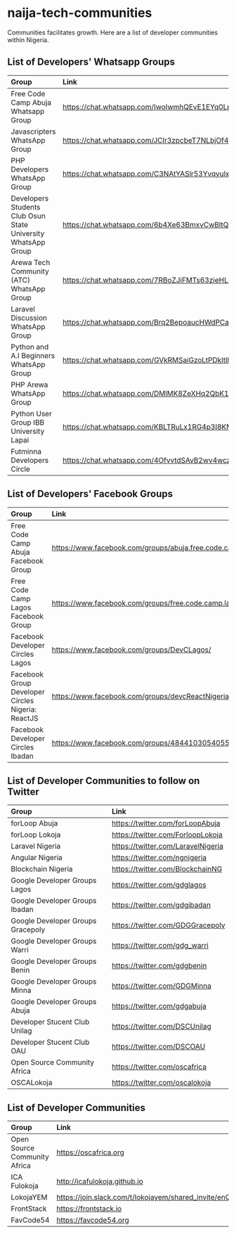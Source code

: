 
#  naija-tech-communities

Communities facilitates growth. Here are a list of developer communities within Nigeria.

##  List of Developers' Whatsapp Groups


| Group | Link |
|:--|:--|
| Free Code Camp Abuja Whatsapp Group | https://chat.whatsapp.com/IwoIwmhQEvE1EYq0Lpv7dp |
| Javascripters WhatsApp Group | https://chat.whatsapp.com/JCIr3zpcbeT7NLbjOf4nmb |
| PHP Developers WhatsApp Group | https://chat.whatsapp.com/C3NAtYASlr53YvqyulxLvA|
| Developers Students Club Osun State University WhatsApp Group | https://chat.whatsapp.com/6b4Xe63BmxvCwBltQeRdiI|
| Arewa Tech Community (ATC) WhatsApp Group | https://chat.whatsapp.com/7RBoZJiFMTs63zieHL3mmN |
| Laravel Discussion WhatsApp Group  | https://chat.whatsapp.com/Brq2BepoaucHWdPCawC4Lv|
| Python and A.I Beginners WhatsApp Group | https://chat.whatsapp.com/GVkRMSaiGzoLtPDkltlha6|
| PHP Arewa WhatsApp Group | https://chat.whatsapp.com/DMlMK8ZeXHq2QbK1DTpa9W|
| Python User Group IBB University Lapai | https://chat.whatsapp.com/KBLTRuLx1RG4p3I8KMsskg|
| Futminna Developers Circle | https://chat.whatsapp.com/4OfvvtdSAvB2wv4wczwEZB|


##  List of Developers' Facebook Groups


| Group | Link |
|:--|:--|
| Free Code Camp Abuja Facebook Group | https://www.facebook.com/groups/abuja.free.code.camp/|
| Free Code Camp Lagos Facebook Group | https://www.facebook.com/groups/free.code.camp.lagos/ |
|Facebook Developer Circles Lagos | https://www.facebook.com/groups/DevCLagos/ |
| Facebook Group Developer Circles Nigeria: ReactJS | https://www.facebook.com/groups/devcReactNigeria/ |
| Facebook Developer Circles Ibadan | https://www.facebook.com/groups/484410305405597 |

  

##  List of Developer Communities to follow on Twitter
  

  | Group | Link |
|:--|:--|
| forLoop Abuja | https://twitter.com/forLoopAbuja|
| forLoop Lokoja | https://twitter.com/ForloopLokoja |
| Laravel Nigeria |https://twitter.com/LaravelNigeria|
| Angular Nigeria |https://twitter.com/ngnigeria|
| Blockchain Nigeria |https://twitter.com/BlockchainNG|
| Google Developer Groups Lagos |https://twitter.com/gdglagos|
| Google Developer Groups Ibadan |https://twitter.com/gdgibadan|
| Google Developer Groups Gracepoly |https://twitter.com/GDGGracepoly|
| Google Developer Groups Warri |https://twitter.com/gdg_warri|
| Google Developer Groups Benin |https://twitter.com/gdgbenin|
| Google Developer Groups Minna |https://twitter.com/GDGMinna|
| Google Developer Groups Abuja |https://twitter.com/gdgabuja|
| Developer Stucent Club Unilag |https://twitter.com/DSCUnilag|
| Developer Stucent Club OAU |https://twitter.com/DSCOAU|
| Open Source Community Africa |https://twitter.com/oscafrica|
| OSCALokoja | https://twitter.com/oscalokoja|

  

##  List of Developer Communities
  
  | Group | Link |
|:--|:--|
| Open Source Community Africa |https://oscafrica.org|
| ICA Fulokoja | http://icafulokoja.github.io |
| LokojaYEM |https://join.slack.com/t/lokojayem/shared_invite/enQtNTEzNjg1MTgzOTIyLWRiNjBhZGE3Y2E4MDdmY2MyOTYwMTZjODE2OWRkZGE2NzVjMTcyMjliNWIyZjJkYzFmMGE3ODRiYTI0MDZiMWE|
| FrontStack |https://frontstack.io|
| FavCode54 |https://favcode54.org|

